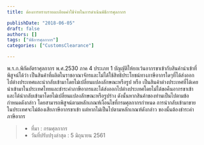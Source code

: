 ```yaml
---
title: ต้องการทราบรายละเอียดค่าใช้จ่ายในการดำเนินพิธีการศุลกากร

publishDate: "2018-06-05"
draft: false
authors: []
tags: ["พิธีการศุลกากร"]
categories: ["CustomsClearance"]

---
```


พ.ร.ก.พิกัดอัตราศุลกากร พ.ศ.2530 ภาค 4 ประเภท 1  บัญญัติให้ยกเว้นอากรขาเข้ากับสินค้านำเข้าที่พิสูจน์ได้ว่า  เป็นสินค้าที่ผลิตในราชอาณาจักรและไม่ได้ใช้สิทธิประโยชน์ทางภาษีอากรใดๆที่ได้ส่งออกไปต่างประเทศและนำกลับเข้ามาโดยไม่เปลี่ยนแปลงลักษณะหรือรูป    หรือ เป็นสินค้าต่างประเทศที่ได้เคยนำเข้ามาในประเทศไทยและชำระค่าภาษีอากรและได้ส่งออกไปต่างประเทศโดยไม่ได้ขอคืนอากรขาเข้า    และได้นำกลับเข้ามาโดยไม่เปลี่ยนแปลงลักษณะหรือรูปร่าง     ดังนั้นหากสินค้าของท่านเป็นไปตามข้อกำหนดดังกล่าว โดยสามารถพิสูจน์ตามหลักเกณฑ์เงื่อนไขที่กรมศุลกากรกำหนด    การนำกลับเข้ามาขายในประเทศจะไม่ต้องเสียภาษีอากรขาเข้า  แต่หากไม่เป็นไปตามหลักเกณฑ์ดังกล่าว  ของนั้นต้องชำระค่าภาษีอากร

>- ที่มา : กรมศุลกากร  
>- วันที่ปรับปรุงล่าสุด : 5 มิถุนายน 2561  

